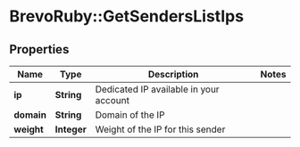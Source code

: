 # BrevoRuby::GetSendersListIps

## Properties
Name | Type | Description | Notes
------------ | ------------- | ------------- | -------------
**ip** | **String** | Dedicated IP available in your account | 
**domain** | **String** | Domain of the IP | 
**weight** | **Integer** | Weight of the IP for this sender | 


